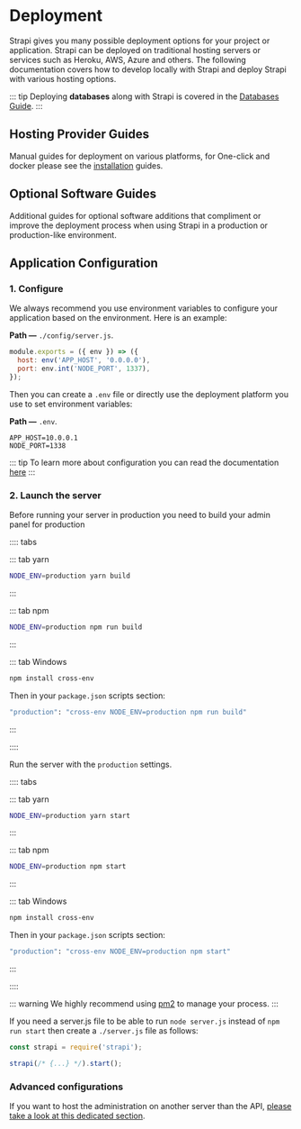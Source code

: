 # Deployment

Strapi gives you many possible deployment options for your project or application. Strapi can be deployed on traditional hosting servers or services such as Heroku, AWS, Azure and others. The following documentation covers how to develop locally with Strapi and deploy Strapi with various hosting options.

::: tip
Deploying **databases** along with Strapi is covered in the [Databases Guide](../guides/databases.md).
:::

## Hosting Provider Guides

Manual guides for deployment on various platforms, for One-click and docker please see the [installation](./installation) guides.

<div>
	<InstallLink link="../deployment/amazon-aws">
    <template #icon>
    <svg width="64" height="64" viewBox="0 0 32 32" xmlns="http://www.w3.org/2000/svg"><g fill="#fff" fill-rule="evenodd"><path d="M15.63 31.388l-7.135-2.56V18.373l7.135 2.43zm1.3 0l7.135-2.56V18.373l-7.135 2.432zm-7.7-13.8l7.2-2.033 6.696 2.16-6.696 2.273zm-2.092-.8L0 14.22V3.75l7.135 2.43zm1.307 0l7.135-2.56V3.75L8.443 6.192zm-7.7-13.8l7.2-2.043 6.696 2.16-6.696 2.273zm23.052 13.8l-7.135-2.56V3.75l7.135 2.43zm1.3 0l7.135-2.56V3.75l-7.135 2.43zm-7.7-13.8l7.2-2.033 6.696 2.16-6.696 2.273z" fill-rule="nonzero"></path></g></svg>
    </template>
		<template #title>Amazon AWS</template>
		<template #description>
			Step by step guide for deploying on AWS EC2
		</template>
	</InstallLink>
</div>

<div>
	<InstallLink link="../deployment/azure">
    <template #icon>
    <svg width="100" height="77.43" xmlns="http://www.w3.org/2000/svg" viewBox="0 0 19.68 15.24"><path d="M9.105 14.43l4.642-.82.043-.01-2.387-2.84a403.945 403.945 0 0 1-2.387-2.853c0-.014 2.465-6.802 2.479-6.826.004-.008 1.682 2.888 4.066 7.02l4.09 7.09.031.054-7.587-.001-7.587-.001 4.597-.812zM0 13.566c0-.004 1.125-1.957 2.5-4.34L5 4.893l2.913-2.445C9.515 1.104 10.83.002 10.836 0a.512.512 0 0 1-.047.118L7.625 6.903l-3.107 6.663-2.259.003c-1.242.002-2.259 0-2.259-.004z" fill="#fff"/></svg>
    </template>
		<template #title>Azure</template>
		<template #description>
			Step by step guide for deploying on Azure web app
		</template>
	</InstallLink>
</div>

<div>
	<InstallLink link="../deployment/digitalocean">
		<template #icon>
			<svg width="178" height="177" viewBox="0 0 178 177" xmlns="http://www.w3.org/2000/svg"><g fill="#fff" fill-rule="evenodd"><path d="M89 176.5v-34.2c36.2 0 64.3-35.9 50.4-74-5.1-14-16.4-25.3-30.5-30.4-38.1-13.8-74 14.2-74 50.4H.8C.8 30.6 56.6-14.4 117.1 4.5c26.4 8.3 47.5 29.3 55.7 55.7 18.9 60.5-26.1 116.3-83.8 116.3z" fill-rule="nonzero"></path><path d="M89.1 142.5H55v-34.1h34.1zM55 168.6H28.9v-26.1H55zM28.9 142.5H7v-21.9h21.9v21.9z"></path></g></svg>
		</template>
		<template #title>DigitalOcean</template>
		<template #description>
			Manual step by step guide for deploying on DigitalOcean droplets
		</template>
	</InstallLink>
</div>

<div>
	<InstallLink link="../deployment/google-app-engine">
		<template #icon>
			<svg xmlns="http://www.w3.org/2000/svg" xmlns:xlink="http://www.w3.org/1999/xlink" viewBox="0 0 24 24" version="1.1"><path d="M6.969 3L4.094 8.188l1.468 2.624L8.438 6h10.25L17 3zm8.75 4l2.969 4.906L13.625 21H17l5-9-2.781-5zM12 8c-2.207 0-4 1.793-4 4s1.793 4 4 4 4-1.793 4-4-1.793-4-4-4zM3.531 9.219L2 12l4.969 9H12.5l1.656-3h-5.75zM12 10c1.102 0 2 .898 2 2 0 1.102-.898 2-2 2-1.102 0-2-.898-2-2 0-1.102.898-2 2-2z" fill="#fff"/></svg>
		</template>
		<template #title>Google App Engine</template>
		<template #description>
			Manual step by step guide for deploying on GCP's App Engine
		</template>
	</InstallLink>
</div>

<div>
	<InstallLink link="../deployment/heroku">
    <template #icon>
    <svg xmlns="http://www.w3.org/2000/svg" width="64" height="64" viewBox="0 0 5.12 5.12" preserveAspectRatio="xMinYMin meet"><path d="M3.068 4.415V2.382s.132-.487-1.63.2C1.436 2.6 1.436.7 1.436.7L2.01.697v1.2s1.61-.635 1.61.48v2.026h-.555zm.328-2.986h-.6c.22-.27.42-.73.42-.73h.63s-.108.3-.44.73zm-1.95 2.982V3.254l.58.58-.58.58z" fill="#fff"/></svg>
    </template>
		<template #title>Heroku</template>
		<template #description>
			Step by step guide for deploying on Heroku
		</template>
	</InstallLink>
</div>

## Optional Software Guides

Additional guides for optional software additions that compliment or improve the deployment process when using Strapi in a production or production-like environment.

<div>
	<InstallLink link="../deployment/caddy-proxy">
    <template #icon>
    <svg width="100%" height="100%" viewBox="0 0 103 103" version="1.1" xmlns="http://www.w3.org/2000/svg" xmlns:xlink="http://www.w3.org/1999/xlink" style="fill-rule:evenodd;clip-rule:evenodd;stroke-linejoin:round;stroke-miterlimit:2;fill:fff"><g transform="matrix(1,0,0,1,-469.827,-182.266)"><g id="Icon" transform="matrix(0.672861,0,0,0.672861,438.989,27.7667)"><circle cx="122.367" cy="306.152" r="73.563" style="fill:3498DB"/><clipPath id="_clip1"><circle cx="122.367" cy="306.152" r="73.563"/></clipPath><g clip-path="url(#_clip1)"><g transform="matrix(1.55283,0,0,1.55283,-66.5904,101.019)"><g transform="matrix(0.146503,0,0,0.15211,81.614,98.6353)"><path d="M85.551,183.291C85.551,128.882 102.812,88.234 135.453,61.494C166.928,35.708 212.88,22.79 270.112,23.514C328.331,24.245 374.014,37.487 405.1,63.019C437.585,89.699 454.581,130.12 454.581,185.182L454.385,299.127L465.87,287.662L393.91,287.662L405.395,299.147L405.395,214.64L405.37,214.262C405.253,212.503 405.182,210.523 405.084,206.73C404.776,194.814 404.565,190.027 403.813,182.495C402.737,171.714 400.852,161.708 397.84,152.132C391.076,130.625 379.053,112.815 360.448,99.724C338.827,84.512 309.329,76.514 271.083,76.514C232.573,76.514 202.721,84.545 180.754,99.789C161.792,112.947 149.442,130.896 142.568,152.426C139.23,162.883 137.286,173.837 136.402,185.436C135.768,193.755 135.712,200.667 135.953,211.011C135.957,211.188 136.001,213.041 136.013,213.552C136.033,214.451 136.047,215.151 136.058,215.785L136.056,215.6L136.056,299.147L147.541,287.662L74.066,287.662L85.551,299.147L85.551,183.291ZM62.581,183.291L62.581,310.632L159.026,310.632L159.026,215.6L159.025,215.414C159.013,214.721 158.998,213.974 158.977,213.029C158.965,212.506 158.921,210.643 158.917,210.476C158.692,200.834 158.743,194.564 159.306,187.182C160.062,177.255 161.699,168.028 164.45,159.412C169.858,142.472 179.291,128.762 193.849,118.66C211.673,106.291 236.977,99.484 271.083,99.484C304.881,99.484 329.785,106.236 347.23,118.51C361.438,128.508 370.598,142.076 375.928,159.023C378.426,166.966 380.026,175.461 380.956,184.777C381.633,191.558 381.828,195.975 382.122,207.324C382.228,211.423 382.307,213.611 382.45,215.778L382.425,215.02L382.425,310.632L477.335,310.632L477.355,299.167L477.551,185.201C477.551,123.576 457.784,76.564 419.679,45.268C384.065,16.018 333.419,1.337 270.402,0.546C140.797,-1.094 62.581,62.983 62.581,183.291Z" style="fill-rule:nonzero;"/></g><g transform="matrix(0.224865,0,0,0.22949,50.577,55.9129)"><path d="M492.019,420.805C492.019,392.917 468.912,370.275 440.45,370.275L184.447,370.275C155.985,370.275 132.878,392.917 132.878,420.805L132.878,572.108C132.878,599.996 155.985,622.637 184.447,622.637L440.45,622.637C468.912,622.637 492.019,599.996 492.019,572.108L492.019,420.805Z"/></g></g></g></g></g></svg>
    </template>
		<template #title>Caddy</template>
		<template #description>
			Overview of proxying Strapi with Caddy
		</template>
	</InstallLink>
</div>

<div>
	<InstallLink link="../deployment/nginx-proxy">
    <template #icon>
    <svg xmlns="http://www.w3.org/2000/svg" viewBox="-35.5 26 32 32" width="64" height="64"><path d="M-33.442 42.023v-7.637a.68.68 0 0 1 .385-.651l13.173-7.608c.237-.148.503-.178.74-.03l13.232 7.637a.71.71 0 0 1 .355.651V49.63a.71.71 0 0 1-.355.651l-11.367 6.57a56.27 56.27 0 0 1-1.806 1.036c-.266.148-.533.148-.8 0l-13.202-7.608c-.237-.148-.355-.326-.355-.622v-7.637z" fill="#fff"/><path d="M-24.118 39.18v8.9c0 1.006-.8 1.894-1.865 1.865-.65-.03-1.154-.296-1.5-.858-.178-.266-.237-.562-.237-.888V35.836c0-.83.503-1.42 1.154-1.687s1.302-.207 1.954 0c.622.178 1.095.562 1.5 1.036l7.874 9.443c.03.03.06.09.118.148v-9c0-.947.65-1.687 1.57-1.776 1.154-.148 1.924.68 2.042 1.54v12.6c0 .7-.326 1.214-.918 1.54-.444.237-.918.296-1.42.266a3.23 3.23 0 0 1-1.954-.829c-.296-.266-.503-.592-.77-.888l-7.49-8.97c0-.03-.03-.06-.06-.09z" fill="#3498DB"/></svg>
    </template>
		<template #title>Nginx</template>
		<template #description>
			Overview of proxying Strapi with Nginx
		</template>
	</InstallLink>
</div>

## Application Configuration

### 1. Configure

We always recommend you use environment variables to configure your application based on the environment. Here is an example:

**Path —** `./config/server.js`.

```js
module.exports = ({ env }) => ({
  host: env('APP_HOST', '0.0.0.0'),
  port: env.int('NODE_PORT', 1337),
});
```

Then you can create a `.env` file or directly use the deployment platform you use to set environment variables:

**Path —** `.env`.

```
APP_HOST=10.0.0.1
NODE_PORT=1338
```

::: tip
To learn more about configuration you can read the documentation [here](../concepts/configurations.md)
:::

### 2. Launch the server

Before running your server in production you need to build your admin panel for production

:::: tabs

::: tab yarn

```bash
NODE_ENV=production yarn build
```

:::

::: tab npm

```bash
NODE_ENV=production npm run build
```

:::

::: tab Windows

```bash
npm install cross-env
```

Then in your `package.json` scripts section:

```bash
"production": "cross-env NODE_ENV=production npm run build"
```

:::

::::

Run the server with the `production` settings.

:::: tabs

::: tab yarn

```bash
NODE_ENV=production yarn start
```

:::

::: tab npm

```bash
NODE_ENV=production npm start
```

:::

::: tab Windows

```bash
npm install cross-env
```

Then in your `package.json` scripts section:

```bash
"production": "cross-env NODE_ENV=production npm start"
```

:::

::::

::: warning
We highly recommend using [pm2](https://github.com/Unitech/pm2/) to manage your process.
:::

If you need a server.js file to be able to run `node server.js` instead of `npm run start` then create a `./server.js` file as follows:

```js
const strapi = require('strapi');

strapi(/* {...} */).start();
```

### Advanced configurations

If you want to host the administration on another server than the API, [please take a look at this dedicated section](../admin-panel/deploy.md).
